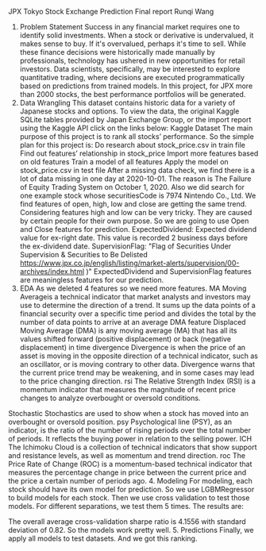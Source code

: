 JPX Tokyo Stock Exchange Prediction
Final report
Runqi Wang
1. Problem Statement
Success in any financial market requires one to identify solid investments. When a stock or derivative is undervalued, it makes sense to buy. If it's overvalued, perhaps it's time to sell. While these finance decisions were historically made manually by professionals, technology has ushered in new opportunities for retail investors. Data scientists, specifically, may be interested to explore quantitative trading, where decisions are executed programmatically based on predictions from trained models. In this project, for JPX more than 2000 stocks, the best performance portfolios will be generated. 
2. Data Wrangling
This dataset contains historic data for a variety of Japanese stocks and options. To view the data, the original Kaggle SQLite tables provided by Japan Exchange Group, or the import report using the Kaggle API click on the links below:
Kaggle Dataset
The main purpose of this project is to rank all stocks’ performance. So the simple plan for this project is:
Do research about stock_price.csv in train file
Find out features’ relationship in stock_price
Import more features based on old features
Train a model of all features 
Apply the model on stock_price.csv in test file
After a missing data check, we find there is a lot of data missing in one day at 2020-10-01. The reason is The Failure of Equity Trading System on October 1, 2020. 
Also we did search for one example stock whose securitiesCode is 7974 Nintendo Co., Ltd. We find features of open, high, low and close are getting the same trend. Considering features high and low can be very tricky. They are caused by certain people for their own purpose. So we are going to use Open and Close features for prediction. 
ExpectedDividend: Expected dividend value for ex-right date. This value is recorded 2 business days before the ex-dividend date.
SupervisionFlag: "Flag of Securities Under Supervision & Securities to Be Delisted https://www.jpx.co.jp/english/listing/market-alerts/supervision/00-archives/index.html )"
ExpectedDividend and SupervisionFlag features are meaningless features for our prediction.
3. EDA
As we deleted 4 features so we need more features.
MA
Moving Averageis a technical indicator that market analysts and investors may use to determine the direction of a trend. It sums up the data points of a financial security over a specific time period and divides the total by the number of data points to arrive at an average
DMA feature
Displaced Moving Average (DMA) is any moving average (MA) that has all its values shifted forward (positive displacement) or back (negative displacement) in time
divergence
Divergence is when the price of an asset is moving in the opposite direction of a technical indicator, such as an oscillator, or is moving contrary to other data. Divergence warns that the current price trend may be weakening, and in some cases may lead to the price changing direction.
rsi
The Relative Strength Index (RSI) is a momentum indicator that measures the magnitude of recent price changes to analyze overbought or oversold conditions.
 
 
Stochastic
Stochastics are used to show when a stock has moved into an overbought or oversold position.
psy
Psychological line (PSY), as an indicator, is the ratio of the number of rising periods over the total number of periods. It reflects the buying power in relation to the selling power.
ICH
The Ichimoku Cloud is a collection of technical indicators that show support and resistance levels, as well as momentum and trend direction.
roc
The Price Rate of Change (ROC) is a momentum-based technical indicator that measures the percentage change in price between the current price and the price a certain number of periods ago.
4. Modeling
For modeling, each stock should have its own model for prediction. So we use LGBMRegressor to build models for each stock. Then we use cross validation to test those models. For different separations, we test them 5 times. The results are:


The overall average cross-validation sharpe ratio is 4.1556 with standard deviation of 0.82. So the models work pretty well. 
5. Predictions
Finally, we apply all models to test datasets. And we got this ranking.



